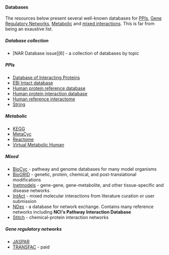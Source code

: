#### Databases

The resources below present several well-known databases for [PPIs](#ppis), [Gene Regulatory Networks](#gene-regulatory-networks), [Metabolic](#metabolic) and [mixed interactions](#mixed). This is far from being an exaustive list.


##### Database collection
- [NAR Database issue][6] - a collection of databases by topic


##### PPIs
- [Database of Interacting Proteins][5]
- [EBI Intact database](http://string-db.org/)
- [Human protein reference database](http://www.hprd.org/)
- [Human protein interaction database](http://wilab.inha.ac.kr/hpid/webforms/intro.aspx)
- [Human reference interactome](http://interactome.baderlab.org/)
- [String](https://string-db.org/cgi/input.pl) 

##### Metabolic
- [KEGG](https://www.genome.jp/kegg/)
- [MetaCyc](https://metacyc.org/)
- [Reactome][1]
- [Virtual Metabolic Human][2]


##### Mixed
- [BioCyc][3] - pathway and genome databases for many model organisms
- [BioGRID](https://thebiogrid.org/) - genetic, protein, chemical, and post-translational modifications
- [Inetmodels](http://inetmodels.com/) - gene-gene, gene-metabolite, and other tissue-specific and disease networks
- [IntAct](https://www.ebi.ac.uk/intact/) - mixed molecular interactions from literature curation or user submission
- [NDex][4] - a database for network exchange. Contains many reference networks including **NCI's Pathway Interaction Database**
- [Stitch](http://stitch.embl.de/) - chemical-protein interaction networks

##### Gene regulatory networks
- [JASPAR](http://jaspar.genereg.net/)
- [TRANSFAC](http://genexplain.com/transfac/) - paid



[1]: http://www.reactome.org
[2]: https://www.vmh.life/#home
[3]: http://biocyc.org/
[4]: https://home.ndexbio.org/index/
[5]: https://dip.doe-mbi.ucla.edu/dip/Main.cgi


